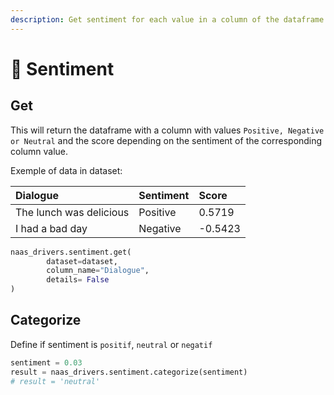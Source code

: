 ```yaml
---
description: Get sentiment for each value in a column of the dataframe
---
```


# 🥰 Sentiment

## Get

This will return the dataframe with a column with values `Positive, Negative or Neutral` and the score depending on the sentiment of the corresponding column value.

Exemple of data in dataset:

| Dialogue | Sentiment | Score |
| :--- | :--- | :--- |
| The lunch was delicious | Positive | 0.5719 |
| I had a bad day | Negative | -0.5423 |

```python
naas_drivers.sentiment.get(
        dataset=dataset,
        column_name="Dialogue",
        details= False
)
```

## Categorize

Define if sentiment is `positif`, `neutral` or `negatif`

```python
sentiment = 0.03
result = naas_drivers.sentiment.categorize(sentiment)
# result = 'neutral'
```

